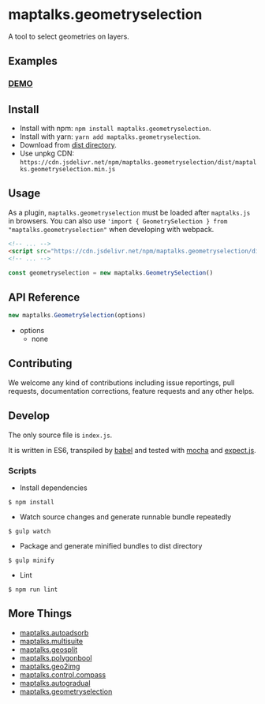 # maptalks.geometryselection

A tool to select geometries on layers.

## Examples

### [DEMO](https://cxiaof.github.io/maptalks.geometryselection/demo/index.html)

## Install

-   Install with npm: `npm install maptalks.geometryselection`.
-   Install with yarn: `yarn add maptalks.geometryselection`.
-   Download from [dist directory](https://github.com/cXiaof/maptalks.geometryselection/tree/master/dist).
-   Use unpkg CDN: `https://cdn.jsdelivr.net/npm/maptalks.geometryselection/dist/maptalks.geometryselection.min.js`

## Usage

As a plugin, `maptalks.geometryselection` must be loaded after `maptalks.js` in browsers. You can also use `'import { GeometrySelection } from "maptalks.geometryselection"` when developing with webpack.

```html
<!-- ... -->
<script src="https://cdn.jsdelivr.net/npm/maptalks.geometryselection/dist/maptalks.geometryselection.min.js"></script>
<!-- ... -->
```

```javascript
const geometryselection = new maptalks.GeometrySelection()
```

## API Reference

```javascript
new maptalks.GeometrySelection(options)
```

-   options
    -   none

## Contributing

We welcome any kind of contributions including issue reportings, pull requests, documentation corrections, feature requests and any other helps.

## Develop

The only source file is `index.js`.

It is written in ES6, transpiled by [babel](https://babeljs.io/) and tested with [mocha](https://mochajs.org) and [expect.js](https://github.com/Automattic/expect.js).

### Scripts

-   Install dependencies

```shell
$ npm install
```

-   Watch source changes and generate runnable bundle repeatedly

```shell
$ gulp watch
```

-   Package and generate minified bundles to dist directory

```shell
$ gulp minify
```

-   Lint

```shell
$ npm run lint
```

## More Things

-   [maptalks.autoadsorb](https://github.com/cXiaof/maptalks.autoadsorb/issues)
-   [maptalks.multisuite](https://github.com/cXiaof/maptalks.multisuite/issues)
-   [maptalks.geosplit](https://github.com/cXiaof/maptalks.geosplit/issues)
-   [maptalks.polygonbool](https://github.com/cXiaof/maptalks.polygonbool/issues)
-   [maptalks.geo2img](https://github.com/cXiaof/maptalks.geo2img/issues)
-   [maptalks.control.compass](https://github.com/cXiaof/maptalks.control.compass/issues)
-   [maptalks.autogradual](https://github.com/cXiaof/maptalks.autogradual/issues)
-   [maptalks.geometryselection](https://github.com/cXiaof/maptalks.geometryselection/issues)
